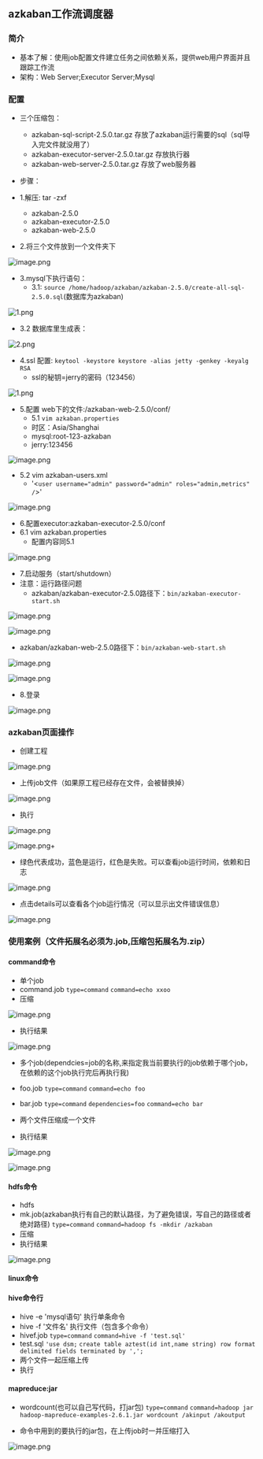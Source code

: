 ## azkaban工作流调度器

### 简介 
* 基本了解：使用job配置文件建立任务之间依赖关系，提供web用户界面并且跟踪工作流
* 架构：Web Server;Executor Server;Mysql
### 配置 
* 三个压缩包：
  * azkaban-sql-script-2.5.0.tar.gz   存放了azkaban运行需要的sql（sql导入完文件就没用了）
  * azkaban-executor-server-2.5.0.tar.gz 存放执行器
  * azkaban-web-server-2.5.0.tar.gz 存放了web服务器

* 步骤：
* 1.解压: tar -zxf 
   * azkaban-2.5.0
   * azkaban-executor-2.5.0
   * azkaban-web-2.5.0
* 2.将三个文件放到一个文件夹下

 ![image.png](https://upload-images.jianshu.io/upload_images/14466577-393430c49e1f3a09.png?imageMogr2/auto-orient/strip%7CimageView2/2/w/1240)

* 3.mysql下执行语句：
   * 3.1: `source /home/hadoop/azkaban/azkaban-2.5.0/create-all-sql-2.5.0.sql`(数据库为azkaban)

 ![1.png](https://upload-images.jianshu.io/upload_images/14465950-147874b28ef63e80.png?imageMogr2/auto-orient/strip%7CimageView2/2/w/1240)
  
   * 3.2 数据库里生成表：
  
 ![2.png](https://upload-images.jianshu.io/upload_images/14465950-e858e16797a25f42.png?imageMogr2/auto-orient/strip%7CimageView2/2/w/1240)

* 4.ssl 配置: `keytool -keystore keystore -alias jetty -genkey -keyalg RSA`
  * ssl的秘钥=jerry的密码（123456）
 
 ![1.png](https://upload-images.jianshu.io/upload_images/14465950-0f326339302f4333.png?imageMogr2/auto-orient/strip%7CimageView2/2/w/1240)

* 5.配置 web下的文件:/azkaban-web-2.5.0/conf/
   * 5.1 `vim azkaban.properties`
    * 时区：Asia/Shanghai
    * mysql:root-123-azkaban
    * jerry:123456
 
 ![image.png](https://upload-images.jianshu.io/upload_images/14466577-a98c1a0c59bae5c8.png?imageMogr2/auto-orient/strip%7CimageView2/2/w/1240)

  * 5.2 vim azkaban-users.xml
      * '<`user username="admin" password="admin" roles="admin,metrics" /`>'
 
 ![image.png](https://upload-images.jianshu.io/upload_images/14466577-b868f85d39739c9e.png?imageMogr2/auto-orient/strip%7CimageView2/2/w/1240)
  
* 6.配置executor:azkaban-executor-2.5.0/conf
 * 6.1 vim azkaban.properties
      * 配置内容同5.1
 
 ![image.png](https://upload-images.jianshu.io/upload_images/14466577-bd6a068b5b03814f.png?imageMogr2/auto-orient/strip%7CimageView2/2/w/1240)

* 7.启动服务（start/shutdown）
 * 注意：运行路径问题
      * azkaban/azkaban-executor-2.5.0路径下：`bin/azkaban-executor-start.sh`
 
 ![image.png](https://upload-images.jianshu.io/upload_images/14466577-a4819c13c27b1f52.png?imageMogr2/auto-orient/strip%7CimageView2/2/w/1240)
  
 ![image.png](https://upload-images.jianshu.io/upload_images/14466577-8c72e32fceda9bc8.png?imageMogr2/auto-orient/strip%7CimageView2/2/w/1240)
  
 * azkaban/azkaban-web-2.5.0路径下：`bin/azkaban-web-start.sh`
  
 ![image.png](https://upload-images.jianshu.io/upload_images/14466577-104790922d686c78.png?imageMogr2/auto-orient/strip%7CimageView2/2/w/1240)
  
 ![image.png](https://upload-images.jianshu.io/upload_images/14466577-fdc4f5d7e81bc87b.png?imageMogr2/auto-orient/strip%7CimageView2/2/w/1240)


* 8.登录

 ![image.png](https://upload-images.jianshu.io/upload_images/14466577-98edbbf1ab966998.png?imageMogr2/auto-orient/strip%7CimageView2/2/w/1240)

### azkaban页面操作
* 创建工程

 ![image.png](https://upload-images.jianshu.io/upload_images/14466577-555361e2bd7892d9.png?imageMogr2/auto-orient/strip%7CimageView2/2/w/1240)


* 上传job文件（如果原工程已经存在文件，会被替换掉）

 ![image.png](https://upload-images.jianshu.io/upload_images/14466577-83b726b58c74d3ba.png?imageMogr2/auto-orient/strip%7CimageView2/2/w/1240)


* 执行

 ![image.png](https://upload-images.jianshu.io/upload_images/14466577-d3fc572548892098.png?imageMogr2/auto-orient/strip%7CimageView2/2/w/1240)

 ![image.png](https://upload-images.jianshu.io/upload_images/14466577-7fcf0e33204d3032.png?imageMogr2/auto-orient/strip%7CimageView2/2/w/1240)+

 * 绿色代表成功，蓝色是运行，红色是失败。可以查看job运行时间，依赖和日志
 
![image.png](https://upload-images.jianshu.io/upload_images/14466577-e79a740c9d25d8d9.png?imageMogr2/auto-orient/strip%7CimageView2/2/w/1240)


 * 点击details可以查看各个job运行情况（可以显示出文件错误信息）
 
![image.png](https://upload-images.jianshu.io/upload_images/14466577-fafec7f716c20b43.png?imageMogr2/auto-orient/strip%7CimageView2/2/w/1240)

### 使用案例（文件拓展名必须为.job,压缩包拓展名为.zip）
#### command命令
* 单个job
 * command.job
 `type=command`
 `command=echo xxoo`
 * 压缩
 
 ![image.png](https://upload-images.jianshu.io/upload_images/14466577-1d4d49ea28a6519e.png?imageMogr2/auto-orient/strip%7CimageView2/2/w/1240)

* 执行结果

![image.png](https://upload-images.jianshu.io/upload_images/14466577-c9507b9cb5e885d5.png?imageMogr2/auto-orient/strip%7CimageView2/2/w/1240)

* 多个job(dependcies=job的名称,来指定我当前要执行的job依赖于哪个job，在依赖的这个job执行完后再执行我)
 * foo.job
 `type=command`
 `command=echo foo`
 * bar.job 
 `type=command`
 `dependencies=foo`
 `command=echo bar` 
 
 * 两个文件压缩成一个文件

 * 执行结果
 
 ![image.png](https://upload-images.jianshu.io/upload_images/14466577-aeb2957deef9339f.png?imageMogr2/auto-orient/strip%7CimageView2/2/w/1240)
 
 ![image.png](https://upload-images.jianshu.io/upload_images/14466577-c40fb1bcac305f45.png?imageMogr2/auto-orient/strip%7CimageView2/2/w/1240)

 #### hdfs命令
 * hdfs
  * mk.job(azkaban执行有自己的默认路径，为了避免错误，写自己的路径或者绝对路径)
  `type=command`
  `command=hadoop fs -mkdir /azkaban`
  * 压缩
  * 执行结果
  
 ![image.png](https://upload-images.jianshu.io/upload_images/14466577-e039ada8fc585de7.png?imageMogr2/auto-orient/strip%7CimageView2/2/w/1240)
 
 #### linux命令
 
 #### hive命令行
 * hive -e 'mysql语句' 执行单条命令
 * hive -f '文件名' 执行文件（包含多个命令）
  * hivef.job
  `type=command`
  `command=hive -f 'test.sql'`
  * test.sql
  `'use dsm;`
  `create table aztest(id int,name string) row format delimited fields terminated by ',';`
  * 两个文件一起压缩上传
  * 执行
 #### mapreduce:jar
 * wordcount(也可以自己写代码，打jar包)
 `type=command`
 `command=hadoop jar hadoop-mapreduce-examples-2.6.1.jar wordcount /akinput /akoutput`
 
 * 命令中用到的要执行的jar包，在上传job时一并压缩打入
 
 ![image.png](https://upload-images.jianshu.io/upload_images/14466577-7c8a0f4facf283c9.png?imageMogr2/auto-orient/strip%7CimageView2/2/w/1240)
 
 
 


  
  
 
 
 
 
 




 

 

 

 



 
 
